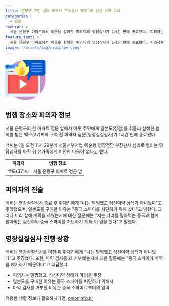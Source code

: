 ```yaml
---
title: 은평구 주민 살해 피의자 구속심사 종료 후 심신 미약 아냐
categories:
  - 법률
excerpt: >
  서울 은평구 아파트에서 이웃을 살해한 피의자의 영장심사가 1시간 만에 종료됐다. 피의자는 신체적, 정신적 문제 없었다고 주장하며, 일본도를 중국 스파이 처단을 위해 구매했다고 주장했다. 또한, 피의자는 유족에게 미안한 마음은 없다고 밝혔으며, 이날 오후 늦게 구속 여부가 결정될 것으로 전해졌다.
feature_text: >
  서울 은평구 아파트에서 이웃을 살해한 피의자의 영장심사가 1시간 만에 종료됐다. 피의자는 신체적, 정신적 문제 없었다고 주장하며, 일본도를 중국 스파이 처단을 위해 구매했다고 주장했다. 또한, 피의자는 유족에게 미안한 마음은 없다고 밝혔으며, 이날 오후 늦게 구속 여부가 결정될 것으로 전해졌다.
image: '/assets/img/newspaper.png'
---
```


<p><img src="/assets/img/news.png" alt="rentncar 속보" /></p>

<h2 data-ke-size="size26">범행 장소와 피의자 정보</h2>

<p data-ke-size="size16">서울 은평구의 한 아파트 정문 앞에서 이웃 주민에게 일본도(장검)를 휘둘러 살해한 혐의를 받는 백모(37)씨의 구속 전 피의자 심문(영장실질심사)가 1시간 만에 종료됐다.</p>

<p data-ke-size="size16">백씨는 1일 오전 11시 29분께 서울서부지법 이순형 영장전담 부장판사 심리로 열리는 영장심사를 마친 뒤 유가족에게 미안한 마음이 없다고 했다.</p>

<table>
  <tr>
    <td style="text-align: center; height: 17px;"><b>피의자</b></td>
    <td style="text-align: center; height: 17px;"><b>범행 장소</b></td>
  </tr>
  <tr>
    <td style="text-align: center; height: 17px;">백모(37)씨</td>
    <td style="text-align: center; height: 17px;">서울 은평구 아파트 정문 앞</td>
  </tr>
</table>

<h2 data-ke-size="size26">피의자의 진술</h2>

<p data-ke-size="size16">백씨는 영장실질심사 종료 후 취재진에게 “나는 멀쩡했고 심신미약 상태가 아니었다”고 주장했으며, 일본도를 구매한 이유는 "중국 스파이를 처단하기 위해 샀다"고 밝혔다. 그러나 미리 살해 계획을 세웠는지에 대한 질문에는 "저는 나라를 팔아먹는 중국과 함께 팔아먹는 김건희와 중국 스파이를 처단하기 위해 이 일을 했다"고 말했다.</p>

<h2 data-ke-size="size26">영장실질심사 진행 상황</h2>

<p data-ke-size="size16">백씨는 영장실질심사를 마친 뒤 취재진에게 “나는 멀쩡했고 심신미약 상태가 아니었다”고 주장했다. 또한, 마약 검사를 왜 거부했는지에 대한 질문에는 “중국 스파이가 마약을 얘기하기 때문이다”고 대답했다.</p>

<ul>
  <li>피의자는 멀쩡했고, 심신미약 상태가 아님을 주장</li>
  <li>일본도를 구매한 이유는 중국 스파이를 처단하기 위해서</li>
  <li>마약 검사를 거부한 이유는 중국 스파이로부터의 압력</li>
</ul>
유용한 생활 정보가 필요하시다면, <a href="https://onioninfo.kr" rel="dofollow">onioninfo.kr</a>



